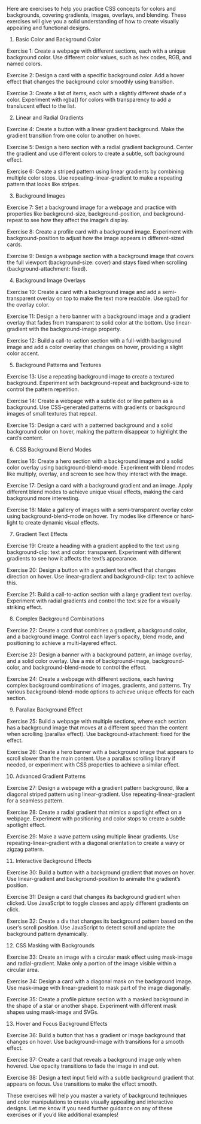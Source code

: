 Here are exercises to help you practice CSS concepts for colors and backgrounds, covering gradients, images, overlays, and blending. These exercises will give you a solid understanding of how to create visually appealing and functional designs.

1. Basic Color and Background Color

Exercise 1: Create a webpage with different sections, each with a unique background color. Use different color values, such as hex codes, RGB, and named colors.

Exercise 2: Design a card with a specific background color. Add a hover effect that changes the background color smoothly using transition.

Exercise 3: Create a list of items, each with a slightly different shade of a color. Experiment with rgba() for colors with transparency to add a translucent effect to the list.

2. Linear and Radial Gradients

Exercise 4: Create a button with a linear gradient background. Make the gradient transition from one color to another on hover.

Exercise 5: Design a hero section with a radial gradient background. Center the gradient and use different colors to create a subtle, soft background effect.

Exercise 6: Create a striped pattern using linear gradients by combining multiple color stops. Use repeating-linear-gradient to make a repeating pattern that looks like stripes.

3. Background Images

Exercise 7: Set a background image for a webpage and practice with properties like background-size, background-position, and background-repeat to see how they affect the image’s display.

Exercise 8: Create a profile card with a background image. Experiment with background-position to adjust how the image appears in different-sized cards.

Exercise 9: Design a webpage section with a background image that covers the full viewport (background-size: cover) and stays fixed when scrolling (background-attachment: fixed).

4. Background Image Overlays

Exercise 10: Create a card with a background image and add a semi-transparent overlay on top to make the text more readable. Use rgba() for the overlay color.

Exercise 11: Design a hero banner with a background image and a gradient overlay that fades from transparent to solid color at the bottom. Use linear-gradient with the background-image property.

Exercise 12: Build a call-to-action section with a full-width background image and add a color overlay that changes on hover, providing a slight color accent.

5. Background Patterns and Textures

Exercise 13: Use a repeating background image to create a textured background. Experiment with background-repeat and background-size to control the pattern repetition.

Exercise 14: Create a webpage with a subtle dot or line pattern as a background. Use CSS-generated patterns with gradients or background images of small textures that repeat.

Exercise 15: Design a card with a patterned background and a solid background color on hover, making the pattern disappear to highlight the card’s content.

6. CSS Background Blend Modes

Exercise 16: Create a hero section with a background image and a solid color overlay using background-blend-mode. Experiment with blend modes like multiply, overlay, and screen to see how they interact with the image.

Exercise 17: Design a card with a background gradient and an image. Apply different blend modes to achieve unique visual effects, making the card background more interesting.

Exercise 18: Make a gallery of images with a semi-transparent overlay color using background-blend-mode on hover. Try modes like difference or hard-light to create dynamic visual effects.

7. Gradient Text Effects

Exercise 19: Create a heading with a gradient applied to the text using background-clip: text and color: transparent. Experiment with different gradients to see how it affects the text’s appearance.

Exercise 20: Design a button with a gradient text effect that changes direction on hover. Use linear-gradient and background-clip: text to achieve this.

Exercise 21: Build a call-to-action section with a large gradient text overlay. Experiment with radial gradients and control the text size for a visually striking effect.

8. Complex Background Combinations

Exercise 22: Create a card that combines a gradient, a background color, and a background image. Control each layer’s opacity, blend mode, and positioning to achieve a multi-layered effect.

Exercise 23: Design a banner with a background pattern, an image overlay, and a solid color overlay. Use a mix of background-image, background-color, and background-blend-mode to control the effect.

Exercise 24: Create a webpage with different sections, each having complex background combinations of images, gradients, and patterns. Try various background-blend-mode options to achieve unique effects for each section.

9. Parallax Background Effect

Exercise 25: Build a webpage with multiple sections, where each section has a background image that moves at a different speed than the content when scrolling (parallax effect). Use background-attachment: fixed for the effect.

Exercise 26: Create a hero banner with a background image that appears to scroll slower than the main content. Use a parallax scrolling library if needed, or experiment with CSS properties to achieve a similar effect.

10. Advanced Gradient Patterns

Exercise 27: Design a webpage with a gradient pattern background, like a diagonal striped pattern using linear-gradient. Use repeating-linear-gradient for a seamless pattern.

Exercise 28: Create a radial gradient that mimics a spotlight effect on a webpage. Experiment with positioning and color stops to create a subtle spotlight effect.

Exercise 29: Make a wave pattern using multiple linear gradients. Use repeating-linear-gradient with a diagonal orientation to create a wavy or zigzag pattern.

11. Interactive Background Effects

Exercise 30: Build a button with a background gradient that moves on hover. Use linear-gradient and background-position to animate the gradient’s position.

Exercise 31: Design a card that changes its background gradient when clicked. Use JavaScript to toggle classes and apply different gradients on click.

Exercise 32: Create a div that changes its background pattern based on the user’s scroll position. Use JavaScript to detect scroll and update the background pattern dynamically.

12. CSS Masking with Backgrounds

Exercise 33: Create an image with a circular mask effect using mask-image and radial-gradient. Make only a portion of the image visible within a circular area.

Exercise 34: Design a card with a diagonal mask on the background image. Use mask-image with linear-gradient to mask part of the image diagonally.

Exercise 35: Create a profile picture section with a masked background in the shape of a star or another shape. Experiment with different mask shapes using mask-image and SVGs.

13. Hover and Focus Background Effects

Exercise 36: Build a button that has a gradient or image background that changes on hover. Use background-image with transitions for a smooth effect.

Exercise 37: Create a card that reveals a background image only when hovered. Use opacity transitions to fade the image in and out.

Exercise 38: Design a text input field with a subtle background gradient that appears on focus. Use transitions to make the effect smooth.

These exercises will help you master a variety of background techniques and color manipulations to create visually appealing and interactive designs. Let me know if you need further guidance on any of these exercises or if you’d like additional examples!
